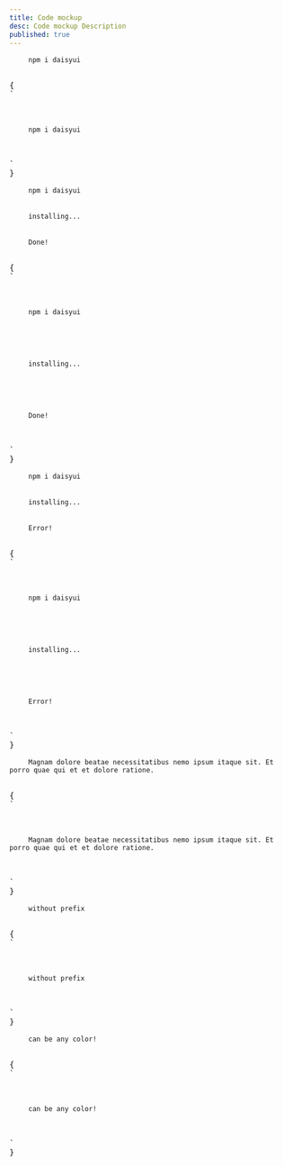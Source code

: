 ```yaml
---
title: Code mockup
desc: Code mockup Description
published: true
---
```


<script>
  import Component from "@components/Component.svelte"
</script>

<Component title="mockup code with line prefix">
<div class="mockup-code">
  <pre data-prefix="$">
    <code>npm i daisyui</code>
  </pre>
</div>
<pre slot="html">{
`<div class="mockup-code">
  <pre data-prefix="$">
    <code>npm i daisyui</code>
  </pre>
</div>`
}</pre>
</Component>

<Component title="Multi line">
<div class="mockup-code">
  <pre data-prefix="$">
    <code>npm i daisyui</code>
  </pre> 
  <pre data-prefix=">" class="text-warning">
    <code>installing...</code>
  </pre> 
  <pre data-prefix=">" class="text-success">
    <code>Done!</code>
  </pre>
</div>
<pre slot="html">{
`<div class="mockup-code">
  <pre data-prefix="$">
    <code>npm i daisyui</code>
  </pre> 
  <pre data-prefix=">" class="text-warning">
    <code>installing...</code>
  </pre> 
  <pre data-prefix=">" class="text-success">
    <code>Done!</code>
  </pre>
</div>`
}</pre>
</Component>

<Component title="Highlighted line">
<div class="mockup-code">
  <pre data-prefix="1">
    <code>npm i daisyui</code>
  </pre> 
  <pre data-prefix="2">
    <code>installing...</code>
  </pre> 
  <pre data-prefix="3" class="bg-warning text-neutral">
    <code>Error!</code>
  </pre>
</div>
<pre slot="html">{
`<div class="mockup-code">
  <pre data-prefix="1">
    <code>npm i daisyui</code>
  </pre> 
  <pre data-prefix="2">
    <code>installing...</code>
  </pre> 
  <pre data-prefix="3" class="bg-warning text-neutral">
    <code>Error!</code>
  </pre>
</div>`
}</pre>
</Component>

<Component title="Long line will scroll">
<div class="mockup-code">
  <pre data-prefix="~">
    <code>Magnam dolore beatae necessitatibus nemo ipsum itaque sit. Et porro quae qui et et dolore ratione.</code>
  </pre>
</div>
<pre slot="html">{
`<div class="mockup-code">
  <pre data-prefix="~">
    <code>Magnam dolore beatae necessitatibus nemo ipsum itaque sit. Et porro quae qui et et dolore ratione.</code>
  </pre>
</div>`
}</pre>
</Component>

<Component title="Without prefix">
<div class="mockup-code">
  <pre>
    <code>without prefix</code>
  </pre>
</div>
<pre slot="html">{
`<div class="mockup-code">
  <pre>
    <code>without prefix</code>
  </pre>
</div>`
}</pre>
</Component>

<Component title="With color">
<div class="mockup-code bg-primary text-primary-content">
  <pre>
    <code>can be any color!</code>
  </pre>
</div>
<pre slot="html">{
`<div class="mockup-code bg-primary text-primary-content">
  <pre>
    <code>can be any color!</code>
  </pre>
</div>`
}</pre>
</Component>
